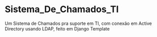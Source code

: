 # Sistema_De_Chamados_TI
Um Sistema de Chamados pra suporte em TI, com conexão em Active Directory usando LDAP, feito em Django Template
